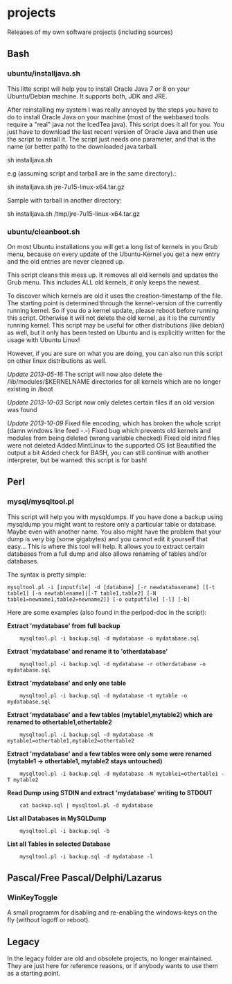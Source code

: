 # projects
Releases of my own software projects (including sources)

## Bash

### ubuntu/installjava.sh
This litte script will help you to install Oracle Java 7 or 8 on your Ubuntu/Debian machine.
It supports both, JDK and JRE.

After reinstalling my system I was really annoyed by the steps you have to do to install Oracle Java on your machine (most of the webbased tools require a "real" java not the IcedTea java).
This script does it all for you. You just have to download the last recent version of Oracle Java and then use the script to install it.
The script just needs one parameter, and that is the name (or better path) to the downloaded java tarball.

sh installjava.sh <java-tarball>

e.g (assuming script and tarball are in the same directory).:

sh installjava.sh jre-7u15-linux-x64.tar.gz

Sample with tarball in another directory:

sh installjava.sh /tmp/jre-7u15-linux-x64.tar.gz

### ubuntu/cleanboot.sh

On most Ubuntu installations you will get a long list of kernels in you Grub menu, because on every update of the Ubuntu-Kernel you get a new entry and the old entries are never cleaned up.
 
This script cleans this mess up. It removes all old kernels and updates the Grub menu.
This includes ALL old kernels, it only keeps the newest.
 
To discover which kernels are old it uses the creation-timestamp of the file. The starting point is determined through the kernel-version of the currently running kernel. So if you do a kernel update, please reboot before running this script. Otherwise it will not delete the old kernel, as it is the currently running kernel.
This script may be useful for other distributions (like debian) as well, but it only has been tested on Ubuntu and is explicitly written for the usage with Ubuntu Linux!

However, if you are sure on what you are doing, you can also run this script on other linux distributions as well.
 
 
*Update 2013-05-16*
The script will now also delete the /lib/modules/$KERNELNAME directories for all kernels which are no longer existing in /boot
 
*Update 2013-10-03*
Script now only deletes certain files if an old version was found
 
*Update 2013-10-09*
Fixed file encoding, which has broken the whole script (damn windows line feed -.-)
Fixed bug which prevents old kernels and modules from being deleted (wrong variable checked)
Fixed old initrd files were not deleted
Added MintLinux to the supported OS list
Beautified the output a bit
Added check for BASH, you can still continue with another interpreter, but be warned: this script is for bash!


## Perl

### mysql/mysqltool.pl

This script will help you with mysqldumps.
If you have done a backup using mysqldump you might want to restore only a particular table or database. Maybe even with another name.
You also might have the problem that your dump is very big (some gigabytes) and you cannot edit it yourself that easy...
This is where this tool will help.
It allows you to extract certain databases from a full dump and also allows renaming of tables and/or databases.

The syntax is pretty simple:

	mysqltool.pl -i [inputfile] -d [database] [-r newdatabasename] [[-t table1] [-n newtablename]|[-T table1,table2] [-N table1=newname1,table2=newname2]] [-o outputfile] [-l] [-b]

Here are some examples (also found in the perlpod-doc in the script):

**Extract 'mydatabase' from full backup**

        mysqltool.pl -i backup.sql -d mydatabase -o mydatabase.sql
        
**Extract 'mydatabase' and rename it to 'otherdatabase'**

        mysqltool.pl -i backup.sql -d mydatabase -r otherdatabase -o mydatabase.sql

**Extract 'mydatabase' and only one table**

        mysqltool.pl -i backup.sql -d mydatabase -t mytable -o mydatabase.sql

**Extract 'mydatabase' and a few tables (mytable1,mytable2) which are renamed to othertable1,othertable2**

        mysqltool.pl -i backup.sql -d mydatabase -N mytable1=othertable1,mytable2=othertable2

**Extract 'mydatabase' and a few tables were only some were renamed (mytable1 -> othertable1, mytable2 stays untouched)**

        mysqltool.pl -i backup.sql -d mydatabase -N mytable1=othertable1 -T mytable2

**Read Dump using STDIN and extract 'mydatabase' writing to STDOUT**

        cat backup.sql | mysqltool.pl -d mydatabase

**List all Databases in MySQLDump**

        mysqltool.pl -i backup.sql -b

**List all Tables in selected Database**

        mysqltool.pl -i backup.sql -d mydatabase -l


## Pascal/Free Pascal/Delphi/Lazarus

### WinKeyToggle
A small programm for disabling and re-enabling the windows-keys on the fly (without logoff or reboot).

## Legacy

In the legacy folder are old and obsolete projects, no longer maintained. They are just here for reference reasons, or if anybody wants to use them as a starting point.
